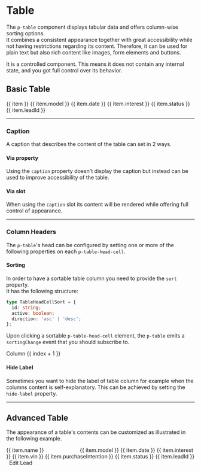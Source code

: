# Table

The `p-table` component displays tabular data and offers column-wise sorting options.  
It combines a consistent appearance together with great accessibility while not having restrictions regarding its content.
Therefore, it can be used for plain text but also rich content like images, form elements and buttons.

It is a controlled component. This means it does not contain any internal state, and you got full control over its behavior.

## Basic Table

<CodeBlockExtended :frameworks="basic">
   <p-table ref="tableBasic">
    <p-table-head>
      <p-table-head-row>
        <p-table-head-cell v-for="(item, index) in headBasic" :key="index">{{ item }}</p-table-head-cell>
      </p-table-head-row>
    </p-table-head>
    <p-table-body>
      <p-table-row v-for="(item, index) in dataBasic" :key="index">
        <p-table-cell>{{ item.model }}</p-table-cell>
        <p-table-cell>{{ item.date }}</p-table-cell>
        <p-table-cell>{{ item.interest }}</p-table-cell>
        <p-table-cell>{{ item.status }}</p-table-cell>
        <p-table-cell>{{ item.leadId }}</p-table-cell>
      </p-table-row>
    </p-table-body>
  </p-table>
</CodeBlockExtended>

---

### Caption

A caption that describes the content of the table can set in 2 ways.

#### Via property

Using the `caption` property doesn't display the caption but instead can be used to improve accessibility of the table.  

<Playground :markup="captionProperty"></Playground>

#### Via slot

When using the `caption` slot its content will be rendered while offering full control of appearance.  

<Playground :markup="captionSlot"></Playground>

---

### Column Headers

The `p-table`'s head can be configured by setting one or more of the following properties on each `p-table-head-cell`.

#### Sorting

In order to have a sortable table column you need to provide the `sort` property.  
It has the following structure:

```ts
type TableHeadCellSort = {
  id: string;
  active: boolean;
  direction: 'asc' | 'desc';
};
```

Upon clicking a sortable `p-table-head-cell` element, the `p-table` emits a `sortingChange` event that you should subscribe to.

<CodeBlockExtended :frameworks="sorting">
  <p-table ref="tableSorting">
    <p-table-head>
      <p-table-head-row>
        <p-table-head-cell v-for="(item, index) in sortingHeadData" :key="index" ref="headCellsSorting">Column {{ index + 1 }}</p-table-head-cell>
      </p-table-head-row>
    </p-table-head>
    <p-table-body v-html="basicTableBodyRow"></p-table-body>
  </p-table>
</CodeBlockExtended>

#### Hide Label

Sometimes you want to hide the label of table column for example when the columns content is self-explanatory. This can be achieved by setting the `hide-label` property.

<Playground :markup="hideLabel"></Playground>

---

## Advanced Table

The appearance of a table's contents can be customized as illustrated in the following example. 

<CodeBlockExtended :frameworks="advanced">
  <p-table ref="tableAdvanced">
    <p-table-head>
      <p-table-head-row>
        <p-table-head-cell v-for="(item, index) in headAdvanced" :key="index" :hide-label="item.hideLabel" ref="headCellsAdvanced">{{ item.name }}</p-table-head-cell>
      </p-table-head-row>
    </p-table-head>
    <p-table-body>
      <p-table-row v-for="(item, index) in dataAdvanced" :key="index">
        <p-table-cell>
          <p-flex>
            <p-flex-item>
              <img :src="item.imageUrl" width="80" style="margin-right: 8px" alt="">
            </p-flex-item>
            <p-flex-item>
              <p-text weight="semibold">{{ item.model }}</p-text>
              <p-text size="x-small">{{ item.date }}</p-text>
            </p-flex-item>
          </p-flex>
        </p-table-cell>
        <p-table-cell>{{ item.interest }}</p-table-cell>
        <p-table-cell>{{ item.vin }}</p-table-cell>
        <p-table-cell>{{ item.purchaseIntention }}</p-table-cell>
        <p-table-cell>{{ item.status }}</p-table-cell>
        <p-table-cell>{{ item.leadId }}</p-table-cell>
        <p-table-cell>
          <p-button-pure icon="edit" style="padding: .5rem">Edit Lead</p-button-pure>
        </p-table-cell>
      </p-table-row>
    </p-table-body>
  </p-table>
</CodeBlockExtended>


<script lang="ts">
  import Vue from 'vue';
  import Component from 'vue-class-component';
  import { dataBasic, headBasic, dataAdvanced, headAdvanced, getTableCodeSample } from '@porsche-design-system/shared';

  @Component
  export default class Code extends Vue {
    headBasic = headBasic;
    dataBasic = dataBasic;
    headAdvanced = headAdvanced;
    dataAdvanced = dataAdvanced;

    basic = {
      'vanilla-js': getTableCodeSample('vanilla-js', 'example-basic'),
      angular: getTableCodeSample('angular', 'example-basic'),
      react: getTableCodeSample('react', 'example-basic'),
      shared: getTableCodeSample('shared', 'example-basic'),
    };

    advanced = {
      'vanilla-js': getTableCodeSample('vanilla-js', 'example-advanced'),
      angular: getTableCodeSample('angular', 'example-advanced'),
      react: getTableCodeSample('react', 'example-advanced'),
      shared: getTableCodeSample('shared', 'example-advanced'),
    };

    basicTableHead = `<p-table-head>
    <p-table-head-row>
      <p-table-head-cell>Column 1</p-table-head-cell>
      <p-table-head-cell>Column 2</p-table-head-cell>
    </p-table-head-row>
  </p-table-head>`;

    basicTableBodyRow = `<p-table-row>
      <p-table-cell>Cell 1</p-table-cell>
      <p-table-cell>Cell 2</p-table-cell>
    </p-table-row>`

    basicTableBody = `<p-table-body>
     ${this.basicTableBodyRow}
  </p-table-body>`;

    captionProperty = `<p-table caption="Some caption">
  ${this.basicTableHead}
  ${this.basicTableBody}
</p-table>`;

    captionSlot = `<p-table>
  <p-headline slot="caption" variant="headline-3" align="center" style="margin-bottom: 1rem">Some slotted caption</p-headline>
  ${this.basicTableHead}
  ${this.basicTableBody}
</p-table>`;

    sortingHeadData: any[] = [
      { id: 'col1', active: true, direction: 'asc' },
      { id: 'col2', active: false, direction: 'asc' },
    ];

    sorting = {
      'vanilla-js' :`const table = document.getElementById('#sortable-table');
const tableHeadCells = table.querySelectorAll('p-table-head-cell');

const passHeadItemsToNodes = (items) => 
  tableHeadCells.forEach((el, index) => {
    el.sort = items[index];
  });

passHeadItemsToNodes(headItems); // initial state

table.addEventListener('sortingChange', (e) => {
  const { id } = e.detail;
  const sortedHeadItems = headItems.map((item) => ({ ...item, active: false, ...(item.id === id && e.detail) }));
  passHeadItemsToNodes(sortedHeadItems);
});`,
      angular: `// template code
<p-table (sortingChange)="onSortingChange($event)">
  <p-table-head>
    <p-table-head-row>
      <p-table-head-cell *ngFor="let item of headItems" [sort]="item">
        {{ item.name }}
      </p-table-head-cell>
    </p-table-head-row>
  </p-table-head>
  <p-table-body>...</p-table-body>
</p-table>

// component code
onSortingChange(e: CustomEvent<TableHeadCellSort>): void {
  const { id } = e.detail;
  this.headItems = this.headItems.map((item) => ({ ...item, active: false, ...(item.id === id && e.detail) }));
}`,
      react: `const headRow = useRef<HTMLElement>();
const [head, setHead] = useState(headItems);

useEffect(() => {
  headRow.current.childNodes.forEach((node, index) => {
    (node as any).sort = head[index];
  });
}, [headItems]);

const onSortingChange = useCallback((e: CustomEvent<TableHeadCellSort>) => {
  const { id } = e.detail;
  setHead((prev) => prev.map((item) => ({ ...item, active: false, ...(item.id === id && e.detail) })));
}, []);

return (
  <PTable onSortingChange={onSortingChange}>
    <PTableHead>
      <PTableHeadRow ref={headRow}>
        {head.map((item, i) => (
          <PTableHeadCell key={i} sort={item}>{item.name}</PTableHeadCell>
        ))}
      </PTableHeadRow>
    </PTableHead>
    <PTableBody>...</PTableBody>
  </PTable>
);`,
      shared: `const headItems: TableHeadCellSort[] = [\n  ${this.sortingHeadData
        .map(x => JSON.stringify(x).replace('{', '{ ').replace('}', ' }').replace(/,"/g, ', "').replace(/"([a-z]+)":/g, '$1: '))
        .join(',\n  ')}\n];`
  };

    hideLabel = `<p-table>
  <p-table-head>
    <p-table-head-row>
      <p-table-head-cell>Column 1</p-table-head-cell>
      <p-table-head-cell hide-label="true">Column 2</p-table-head-cell>
    </p-table-head-row>
  </p-table-head>
  ${this.basicTableBody}
</p-table>`;

    mounted(): void {
      this.syncHeadCellProperties();
      this.registerEvents();
    }

    registerEvents(): void {
      this.$refs.tableAdvanced.addEventListener('sortingChange', (e) => {
        const { id, direction } = e.detail;
        this.headAdvanced = this.headAdvanced.map((x) => ({ ...x, active: false, ...(x.id === id && e.detail) }));
        this.dataAdvanced = [...this.dataAdvanced].sort((a, b) => (direction === 'asc' ? a[id].localeCompare(b[id]) : b[id].localeCompare(a[id])));
        this.syncHeadCellProperties();
      });

      this.$refs.tableSorting.addEventListener('sortingChange', (e) => {
        const { id } = e.detail;
        this.sortingHeadData = this.sortingHeadData.map((x) => ({ ...x, active: false, ...(x.id === id && e.detail) }));
        this.syncHeadCellProperties();
      });
    }

    syncHeadCellProperties(): void {
      this.$refs.headCellsAdvanced.forEach((cell, i) => {
        cell.sort = this.headAdvanced[i];
        cell.hideLabel = this.headAdvanced[i].hideLabel;
      });

      this.$refs.headCellsSorting.forEach((cell, i) => {
        cell.sort = this.sortingHeadData[i];
      });
    }
  }
</script>
